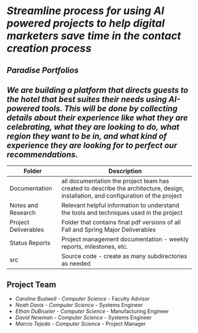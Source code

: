 # *Streamline process for using AI powered projects to help digital marketers save time in the contact creation process*
## *Paradise Portfolios*
## *We are building a platform that directs guests to the hotel that best suites their needs using AI-powered tools. This will be done by collecting details about their experience like what they are celebrating, what they are looking to do, what region they want to be in, and what kind of experience they are looking for to perfect our recommendations.*

| Folder | Description |
|---|---|
| Documentation |  all documentation the project team has created to describe the architecture, design, installation, and configuration of the project |
| Notes and Research | Relevant helpful information to understand the tools and techniques used in the project |
| Project Deliverables | Folder that contains final pdf versions of all Fall and Spring Major Deliverables |
| Status Reports | Project management documentation - weekly reports, milestones, etc. |
| src | Source code - create as many subdirectories as needed |

## Project Team
- *Caroline Budwell* - *Computer Science* - Faculty Advisor
- *Noah Davis* - *Computer Science* - Systems Engineer
- *Ethan DuBrueler* - *Computer Science* - Manufacturing Engineer
- *David Newman* - *Computer Science* - Systems Engineer
- *Marcio Tejeda* - *Computer Science* - Project Manager

